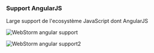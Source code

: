 ### Support AngularJS

Large support de l'ecosystème JavaScript dont AngularJS

![WebStorm angular support](http://blog.jetbrains.com/webstorm/files/2014/03/image06.gif)

![WebStorm angular support2](http://blog.jetbrains.com/webstorm/files/2014/03/image01.gif)
